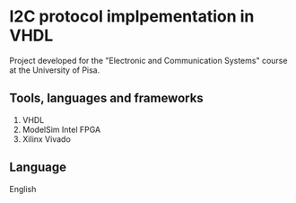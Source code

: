 # I2C protocol implpementation in VHDL

Project developed for the "Electronic and Communication Systems" course at the University of Pisa.

## Tools, languages and frameworks

1) VHDL
2) ModelSim Intel FPGA
3) Xilinx Vivado

## Language
English
